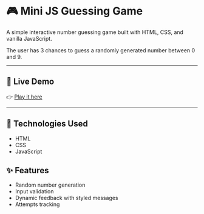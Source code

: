 # 🎮 Mini JS Guessing Game

A simple interactive number guessing game built with HTML, CSS, and vanilla JavaScript.

The user has 3 chances to guess a randomly generated number between 0 and 9.

---

## 🔗 Live Demo

👉 [Play it here](https://raghadhabib.github.io/mini-js-game/)

---

## 📁 Technologies Used

- HTML
- CSS
- JavaScript


## ✨ Features

- Random number generation
- Input validation
- Dynamic feedback with styled messages
- Attempts tracking
